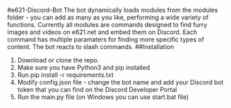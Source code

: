 #e621-Discord-Bot
The bot dynamically loads modules from the modules folder - you can add as many as you like, performing a wide variety of functions.
Currently all modules are commands designed to find furry images and videos on e621.net and embed them on Discord. Each command has multiple paramaters for finding more specific types of content.
The bot reacts to slash commands.
##Installation
1. Download or clone the repo.
2. Make sure you have Python3 and pip installed
3. Run pip install -r requirements.txt
4. Modify config.json file - change the bot name and add your Discord bot token that you can find on the Discord Developer Portal
5. Run the main.py file (on Windows you can use start.bat file)
